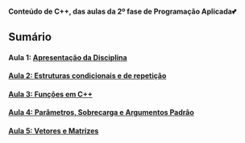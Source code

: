 <h4> Conteúdo de C++, das aulas da 2º fase de Programação Aplicada💕</h4>
<h2>Sumário</h2>
<h4>Aula 1: <a href="https://github.com/MaineCalabrezi13/ProgramacaoAplicada/tree/main/Aula%2005.08">Apresentação da Disciplina</h4>
<h4>Aula 2: <a href="https://github.com/MaineCalabrezi13/ProgramacaoAplicada/tree/main/Aula%2012.08">Estruturas condicionais e de repetição</h4>
<h4>Aula 3: <a href="https://github.com/MaineCalabrezi13/ProgramacaoAplicada/tree/main/Aula%2019.08">Funções em C++</h4>
<h4>Aula 4: <a href="https://github.com/MaineCalabrezi13/ProgramacaoAplicada/tree/main/Aula%2026.08">Parâmetros, Sobrecarga e Argumentos Padrão</h4>
<h4>Aula 5: <a href="">Vetores e Matrizes</h4>



